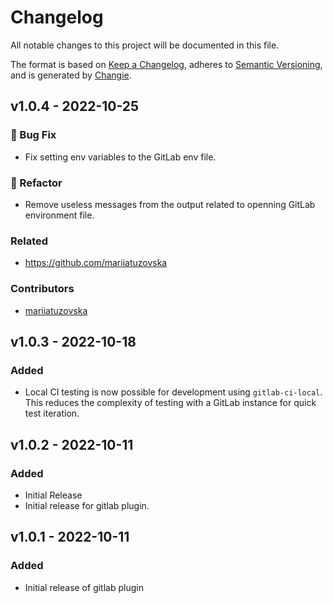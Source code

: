 # Changelog

All notable changes to this project will be documented in this file.

The format is based on [Keep a Changelog](https://keepachangelog.com/en/1.0.0/),
adheres to [Semantic Versioning](https://semver.org/spec/v2.0.0.html),
and is generated by [Changie](https://github.com/miniscruff/changie).

## v1.0.4 - 2022-10-25

### 🐛 Bug Fix

- Fix setting env variables to the GitLab env file.

### 🔨 Refactor

- Remove useless messages from the output related to openning GitLab environment file.

### Related

- <https://github.com/mariiatuzovska>

### Contributors

- [mariiatuzovska](https://github.com/mariiatuzovska)

## v1.0.3 - 2022-10-18

### Added

- Local CI testing is now possible for development using `gitlab-ci-local`. This reduces the complexity of testing with a GitLab instance for quick test iteration.

## v1.0.2 - 2022-10-11

### Added

- Initial Release
- Initial release for gitlab plugin.

## v1.0.1 - 2022-10-11

### Added

- Initial release of gitlab plugin

